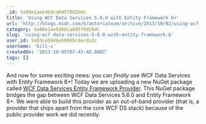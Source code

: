 ```yaml
---
_id: 5a88e1aebd6dca0d5f0d2bdc
title: 'Using WCF Data Services 5.6.0 with Entity Framework 6+'
url: 'http://blogs.msdn.com/b/astoriateam/archive/2013/10/02/using-wcf-data-services-5-6-0-with-entity-framework-6.aspx'
category: 5a88e1aebd6dca0d5f0d2bdc
slug: 'using-wcf-data-services-5-6-0-with-entity-framework-6'
user_id: 5a83ce59d6eb0005c4ecda2c
username: 'bill-s'
createdOn: '2013-10-05T07:43:40.000Z'
tags: []
---
```


And now for some exciting news: you can <em>finally</em> use WCF Data Services with Entity Framework 6+! Today we are uploading a new NuGet package called <a href="https://www.nuget.org/packages/Microsoft.OData.EntityFrameworkProvider/1.0.0-alpha1">WCF Data Services Entity Framework Provider</a>. This NuGet package bridges the gap between WCF Data Services 5.6.0 and Entity Framework 6+. We were able to build this provider as an out-of-band provider (that is, a provider that ships apart from the core WCF DS stack) because of the public provider work we did recently.
